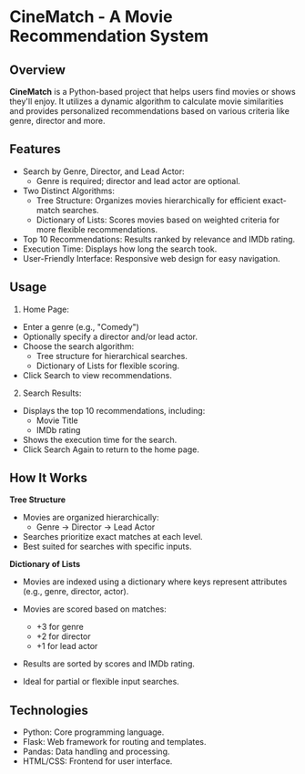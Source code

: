 
# CineMatch - A Movie Recommendation System

## Overview 

**CineMatch** is a Python-based project that helps users find movies or shows they'll enjoy. It utilizes a dynamic algorithm to calculate movie similarities and provides personalized recommendations based on various criteria like genre, director and more.

## Features

- Search by Genre, Director, and Lead Actor:
    - Genre is required; director and lead actor are optional.
- Two Distinct Algorithms:
    - Tree Structure: Organizes movies hierarchically for efficient exact-match searches.
    - Dictionary of Lists: Scores movies based on weighted criteria for more flexible recommendations.
- Top 10 Recommendations: Results ranked by relevance and IMDb rating.
- Execution Time: Displays how long the search took.
- User-Friendly Interface: Responsive web design for easy navigation.

## Usage
1. Home Page:
-   Enter a genre (e.g., "Comedy")
-   Optionally specify a director and/or lead actor.
-   Choose the search algorithm:
    -   Tree structure for hierarchical searches.
    -   Dictionary of Lists for flexible scoring.
-   Click Search to view recommendations.
2. Search Results:
-   Displays the top 10 recommendations, including:
    -   Movie Title
    -   IMDb rating
-   Shows the execution time for the search.
-   Click Search Again to return to the home page.

## How It Works
**Tree Structure**
- Movies are organized hierarchically:
    - Genre -> Director -> Lead Actor
- Searches prioritize exact matches at each level.
- Best suited for searches with specific inputs.

**Dictionary of Lists**
- Movies are indexed using a dictionary where keys represent attributes (e.g., genre, director, actor).
- Movies are scored based on matches:

    - +3 for genre
    - +2 for director
    - +1 for lead actor

- Results are sorted by scores and IMDb rating.
- Ideal for partial or flexible input searches.

## Technologies

- Python: Core programming language.
- Flask: Web framework for routing and templates.
- Pandas: Data handling and processing.
- HTML/CSS: Frontend for user interface.
